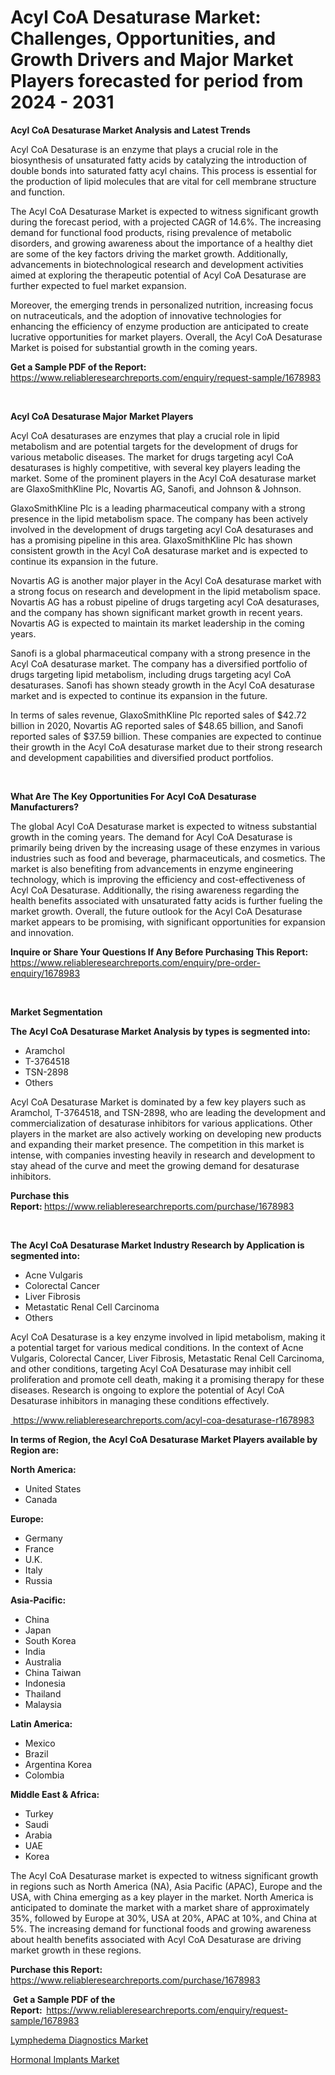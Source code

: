 <p><h1>Acyl CoA Desaturase Market: Challenges, Opportunities, and Growth Drivers and Major Market Players forecasted for period from 2024 - 2031</h1></p><p><strong>Acyl CoA Desaturase Market Analysis and Latest Trends</strong></p>
<p><p>Acyl CoA Desaturase is an enzyme that plays a crucial role in the biosynthesis of unsaturated fatty acids by catalyzing the introduction of double bonds into saturated fatty acyl chains. This process is essential for the production of lipid molecules that are vital for cell membrane structure and function.</p><p>The Acyl CoA Desaturase Market is expected to witness significant growth during the forecast period, with a projected CAGR of 14.6%. The increasing demand for functional food products, rising prevalence of metabolic disorders, and growing awareness about the importance of a healthy diet are some of the key factors driving the market growth. Additionally, advancements in biotechnological research and development activities aimed at exploring the therapeutic potential of Acyl CoA Desaturase are further expected to fuel market expansion.</p><p>Moreover, the emerging trends in personalized nutrition, increasing focus on nutraceuticals, and the adoption of innovative technologies for enhancing the efficiency of enzyme production are anticipated to create lucrative opportunities for market players. Overall, the Acyl CoA Desaturase Market is poised for substantial growth in the coming years.</p></p>
<p><strong>Get a Sample PDF of the Report:&nbsp;</strong> <a href="https://www.reliableresearchreports.com/enquiry/request-sample/1678983">https://www.reliableresearchreports.com/enquiry/request-sample/1678983</a></p>
<p>&nbsp;</p>
<p><strong>Acyl CoA Desaturase Major Market Players</strong></p>
<p><p>Acyl CoA desaturases are enzymes that play a crucial role in lipid metabolism and are potential targets for the development of drugs for various metabolic diseases. The market for drugs targeting acyl CoA desaturases is highly competitive, with several key players leading the market. Some of the prominent players in the Acyl CoA desaturase market are GlaxoSmithKline Plc, Novartis AG, Sanofi, and Johnson & Johnson.</p><p>GlaxoSmithKline Plc is a leading pharmaceutical company with a strong presence in the lipid metabolism space. The company has been actively involved in the development of drugs targeting acyl CoA desaturases and has a promising pipeline in this area. GlaxoSmithKline Plc has shown consistent growth in the Acyl CoA desaturase market and is expected to continue its expansion in the future.</p><p>Novartis AG is another major player in the Acyl CoA desaturase market with a strong focus on research and development in the lipid metabolism space. Novartis AG has a robust pipeline of drugs targeting acyl CoA desaturases, and the company has shown significant market growth in recent years. Novartis AG is expected to maintain its market leadership in the coming years.</p><p>Sanofi is a global pharmaceutical company with a strong presence in the Acyl CoA desaturase market. The company has a diversified portfolio of drugs targeting lipid metabolism, including drugs targeting acyl CoA desaturases. Sanofi has shown steady growth in the Acyl CoA desaturase market and is expected to continue its expansion in the future.</p><p>In terms of sales revenue, GlaxoSmithKline Plc reported sales of $42.72 billion in 2020, Novartis AG reported sales of $48.65 billion, and Sanofi reported sales of $37.59 billion. These companies are expected to continue their growth in the Acyl CoA desaturase market due to their strong research and development capabilities and diversified product portfolios.</p></p>
<p>&nbsp;</p>
<p><strong>What Are The Key Opportunities For Acyl CoA Desaturase Manufacturers?</strong></p>
<p><p>The global Acyl CoA Desaturase market is expected to witness substantial growth in the coming years. The demand for Acyl CoA Desaturase is primarily being driven by the increasing usage of these enzymes in various industries such as food and beverage, pharmaceuticals, and cosmetics. The market is also benefiting from advancements in enzyme engineering technology, which is improving the efficiency and cost-effectiveness of Acyl CoA Desaturase. Additionally, the rising awareness regarding the health benefits associated with unsaturated fatty acids is further fueling the market growth. Overall, the future outlook for the Acyl CoA Desaturase market appears to be promising, with significant opportunities for expansion and innovation.</p></p>
<p><strong>Inquire or Share Your Questions If Any Before Purchasing This Report:</strong> <a href="https://www.reliableresearchreports.com/enquiry/pre-order-enquiry/1678983">https://www.reliableresearchreports.com/enquiry/pre-order-enquiry/1678983</a></p>
<p>&nbsp;</p>
<p><strong>Market Segmentation</strong></p>
<p><strong>The Acyl CoA Desaturase Market Analysis by types is segmented into:</strong></p>
<p><ul><li>Aramchol</li><li>T-3764518</li><li>TSN-2898</li><li>Others</li></ul></p>
<p><p>Acyl CoA Desaturase Market is dominated by a few key players such as Aramchol, T-3764518, and TSN-2898, who are leading the development and commercialization of desaturase inhibitors for various applications. Other players in the market are also actively working on developing new products and expanding their market presence. The competition in this market is intense, with companies investing heavily in research and development to stay ahead of the curve and meet the growing demand for desaturase inhibitors.</p></p>
<p><strong>Purchase this Report:&nbsp;</strong><a href="https://www.reliableresearchreports.com/purchase/1678983">https://www.reliableresearchreports.com/purchase/1678983</a></p>
<p>&nbsp;</p>
<p><strong>The Acyl CoA Desaturase Market Industry Research by Application is segmented into:</strong></p>
<p><ul><li>Acne Vulgaris</li><li>Colorectal Cancer</li><li>Liver Fibrosis</li><li>Metastatic Renal Cell Carcinoma</li><li>Others</li></ul></p>
<p><p>Acyl CoA Desaturase is a key enzyme involved in lipid metabolism, making it a potential target for various medical conditions. In the context of Acne Vulgaris, Colorectal Cancer, Liver Fibrosis, Metastatic Renal Cell Carcinoma, and other conditions, targeting Acyl CoA Desaturase may inhibit cell proliferation and promote cell death, making it a promising therapy for these diseases. Research is ongoing to explore the potential of Acyl CoA Desaturase inhibitors in managing these conditions effectively.</p></p>
<p><a href="https://www.reliableresearchreports.com/acyl-coa-desaturase-r1678983">&nbsp;https://www.reliableresearchreports.com/acyl-coa-desaturase-r1678983</a></p>
<p><strong>In terms of Region, the Acyl CoA Desaturase Market Players available by Region are:</strong></p>
<p>
    <p> <strong> North America: </strong>
        <ul>
            <li>United States</li>
            <li>Canada</li>
        </ul>
        </p> 
    <p> <strong> Europe: </strong>
        <ul>
            <li>Germany</li>
            <li>France</li>
            <li>U.K.</li>
            <li>Italy</li>
            <li>Russia</li>
        </ul>
        </p> 
    <p> <strong> Asia-Pacific: </strong>
        <ul>
            <li>China</li>
            <li>Japan</li>
            <li>South Korea</li>
            <li>India</li>
            <li>Australia</li>
            <li>China Taiwan</li>
            <li>Indonesia</li>
            <li>Thailand</li>
            <li>Malaysia</li>
        </ul>
        </p> 
    <p> <strong> Latin America: </strong>
        <ul>
            <li>Mexico</li>
            <li>Brazil</li>
            <li>Argentina Korea</li>
            <li>Colombia</li>
        </ul>
        </p> 
    <p> <strong> Middle East & Africa: </strong>
        <ul>
            <li>Turkey</li>
            <li>Saudi</li>
            <li>Arabia</li>
            <li>UAE</li>
            <li>Korea</li>
        </ul>
    </p>
    </p>
<p><p>The Acyl CoA Desaturase market is expected to witness significant growth in regions such as North America (NA), Asia Pacific (APAC), Europe and the USA, with China emerging as a key player in the market. North America is anticipated to dominate the market with a market share of approximately 35%, followed by Europe at 30%, USA at 20%, APAC at 10%, and China at 5%. The increasing demand for functional foods and growing awareness about health benefits associated with Acyl CoA Desaturase are driving market growth in these regions.</p></p>
<p><strong>Purchase this Report: </strong><a href="https://www.reliableresearchreports.com/purchase/1678983">https://www.reliableresearchreports.com/purchase/1678983</a></p>
<p>&nbsp;<strong>Get a Sample PDF of the Report:&nbsp;&nbsp;</strong><a href="https://www.reliableresearchreports.com/enquiry/request-sample/1678983">https://www.reliableresearchreports.com/enquiry/request-sample/1678983</a></p>
<p><strong></strong></p>
<p><p><a href="https://github.com/jsmusil/Market-Research-Report-List-4/blob/main/lymphedema-diagnostics-market.md">Lymphedema Diagnostics Market</a></p><p><a href="https://view.publitas.com/reportprime-1/hormonal-implants-market-forecasts-market-trends-and-impact-analysis-2024-2031/">Hormonal Implants Market</a></p></p>